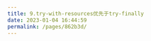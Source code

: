 ```yaml
---
title: 9.try-with-resources优先于try-finally
date: 2023-01-04 16:44:59
permalink: /pages/862b3d/
---
```

